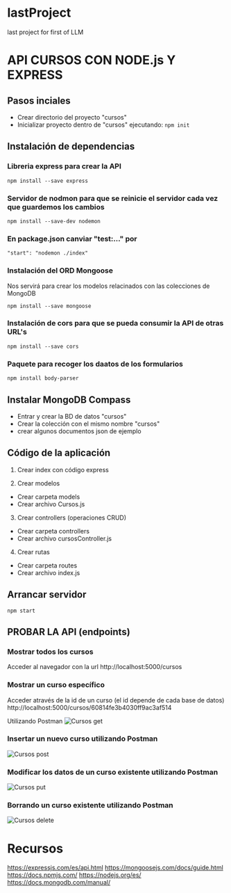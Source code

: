 # lastProject
last project for first of LLM

# API CURSOS CON NODE.js Y EXPRESS

## Pasos inciales
- Crear directorio del proyecto "cursos"
- Inicializar proyecto dentro de "cursos" ejecutando:
`
    npm init
`
## Instalación de dependencias
### Libreria express para crear la API
    npm install --save express

### Servidor de nodmon para que se reinicie el servidor cada vez que guardemos los cambios
    npm install --save-dev nodemon

### En package.json canviar "test:..." por
    "start": "nodemon ./index"

### Instalación del ORD Mongoose 
Nos servirá para crear los modelos relacinados con las colecciones de MongoDB

    npm install --save mongoose

### Instalación de cors para que se pueda consumir la API de otras URL's
    npm install --save cors


### Paquete para recoger los daatos de los formularios
    npm install body-parser
    
## Instalar MongoDB Compass
 - Entrar y crear la BD de datos "cursos"
 - Crear la colección con el mismo nombre "cursos"
 - crear algunos documentos json de ejemplo 

## Código de la aplicación

1. Crear index con código express

2. Crear modelos
- Crear carpeta models
- Crear archivo Cursos.js

3. Crear controllers (operaciones CRUD)
- Crear carpeta controllers
- Crear archivo cursosController.js

4. Crear rutas
- Crear carpeta routes
- Crear archivo index.js

## Arrancar servidor
    npm start

## PROBAR LA API (endpoints)

### Mostrar todos los cursos
Acceder al navegador con la url 
http://localhost:5000/cursos

### Mostrar un curso específico
Acceder através de la id de un curso (el id depende de cada base de datos)
http://localhost:5000/cursos/60814fe3b4030ff9ac3af514

Utilizando Postman
![Cursos get](./screenshots/cursos_get.png)

### Insertar un nuevo curso utilizando Postman
![Cursos post](./screenshots/cursos_post.png)

### Modificar los datos de un curso existente utilizando Postman
![Cursos put](./screenshots/cursos_put.png)

### Borrando un curso existente utilizando Postman
![Cursos delete](./screenshots/cursos_delete.png)

# Recursos
https://expressjs.com/es/api.html
https://mongoosejs.com/docs/guide.html
https://docs.npmjs.com/
https://nodejs.org/es/
https://docs.mongodb.com/manual/